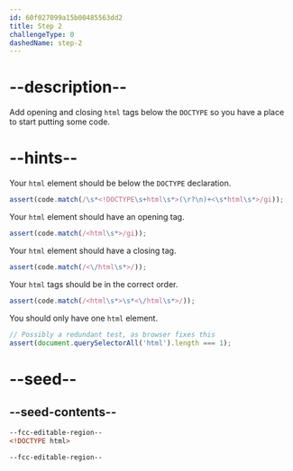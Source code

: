 ```yaml
---
id: 60f027099a15b00485563dd2
title: Step 2
challengeType: 0
dashedName: step-2
---
```


# --description--

Add opening and closing `html` tags below the `DOCTYPE` so you have a place to start putting some code.

# --hints--

Your `html` element should be below the `DOCTYPE` declaration.

```js
assert(code.match(/\s*<!DOCTYPE\s+html\s*>(\r?\n)+<\s*html\s*>/gi));
```

Your `html` element should have an opening tag.

```js
assert(code.match(/<html\s*>/gi));
```

Your `html` element should have a closing tag.

```js
assert(code.match(/<\/html\s*>/));
```

Your `html` tags should be in the correct order.

```js
assert(code.match(/<html\s*>\s*<\/html\s*>/));
```

You should only have one `html` element.

```js
// Possibly a redundant test, as browser fixes this
assert(document.querySelectorAll('html').length === 1);
```

# --seed--

## --seed-contents--

```html
--fcc-editable-region--
<!DOCTYPE html>

--fcc-editable-region--
```
